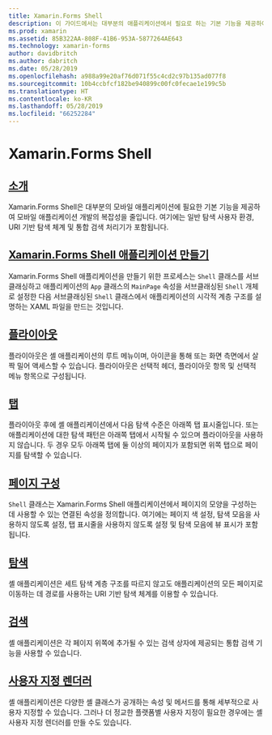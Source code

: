 ```yaml
---
title: Xamarin.Forms Shell
description: 이 가이드에서는 대부분의 애플리케이션에서 필요로 하는 기본 기능을 제공하여 Xamarin.Forms 애플리케이션의 복잡성을 줄이는 Xamarin.Forms Shell을 사용하는 방법을 설명합니다.
ms.prod: xamarin
ms.assetid: 85B322AA-808F-41B6-953A-5877264AE643
ms.technology: xamarin-forms
author: davidbritch
ms.author: dabritch
ms.date: 05/28/2019
ms.openlocfilehash: a988a99e20af76d071f55c4cd2c97b135ad077f8
ms.sourcegitcommit: 10b4ccbfcf182be940899c00fc0fecae1e199c5b
ms.translationtype: HT
ms.contentlocale: ko-KR
ms.lasthandoff: 05/28/2019
ms.locfileid: "66252284"
---
```

# <a name="xamarinforms-shell"></a>Xamarin.Forms Shell

## <a name="introductionintroductionmd"></a>[소개](introduction.md)

Xamarin.Forms Shell은 대부분의 모바일 애플리케이션에 필요한 기본 기능을 제공하여 모바일 애플리케이션 개발의 복잡성을 줄입니다. 여기에는 일반 탐색 사용자 환경, URI 기반 탐색 체계 및 통합 검색 처리기가 포함됩니다.

## <a name="create-a-xamarinforms-shell-applicationcreatemd"></a>[Xamarin.Forms Shell 애플리케이션 만들기](create.md)

Xamarin.Forms Shell 애플리케이션을 만들기 위한 프로세스는 `Shell` 클래스를 서브클래싱하고 애플리케이션의 `App` 클래스의 `MainPage` 속성을 서브클래싱된 `Shell` 개체로 설정한 다음 서브클래싱된 `Shell` 클래스에서 애플리케이션의 시각적 계층 구조를 설명하는 XAML 파일을 만드는 것입니다.

## <a name="flyoutflyoutmd"></a>[플라이아웃](flyout.md)

플라이아웃은 셸 애플리케이션의 루트 메뉴이며, 아이콘을 통해 또는 화면 측면에서 살짝 밀어 액세스할 수 있습니다. 플라이아웃은 선택적 헤더, 플라이아웃 항목 및 선택적 메뉴 항목으로 구성됩니다.

## <a name="tabstabsmd"></a>[탭](tabs.md)

플라이아웃 후에 셸 애플리케이션에서 다음 탐색 수준은 아래쪽 탭 표시줄입니다. 또는 애플리케이션에 대한 탐색 패턴은 아래쪽 탭에서 시작될 수 있으며 플라이아웃을 사용하지 않습니다. 두 경우 모두 아래쪽 탭에 둘 이상의 페이지가 포함되면 위쪽 탭으로 페이지를 탐색할 수 있습니다.

## <a name="page-configurationconfigurationmd"></a>[페이지 구성](configuration.md)

`Shell` 클래스는 Xamarin.Forms Shell 애플리케이션에서 페이지의 모양을 구성하는 데 사용할 수 있는 연결된 속성을 정의합니다. 여기에는 페이지 색 설정, 탐색 모음을 사용하지 않도록 설정, 탭 표시줄을 사용하지 않도록 설정 및 탐색 모음에 뷰 표시가 포함됩니다.

## <a name="navigationnavigationmd"></a>[탐색](navigation.md)

셸 애플리케이션은 세트 탐색 계층 구조를 따르지 않고도 애플리케이션의 모든 페이지로 이동하는 데 경로를 사용하는 URI 기반 탐색 체계를 이용할 수 있습니다.

## <a name="searchsearchmd"></a>[검색](search.md)

셸 애플리케이션은 각 페이지 위쪽에 추가될 수 있는 검색 상자에 제공되는 통합 검색 기능을 사용할 수 있습니다.

## <a name="custom-rendererscustomrenderersmd"></a>[사용자 지정 렌더러](customrenderers.md)

셸 애플리케이션은 다양한 셸 클래스가 공개하는 속성 및 메서드를 통해 세부적으로 사용자 지정할 수 있습니다. 그러나 더 정교한 플랫폼별 사용자 지정이 필요한 경우에는 셸 사용자 지정 렌더러를 만들 수도 있습니다.
